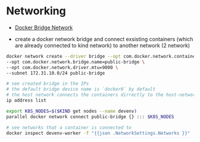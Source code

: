 # Networking

- [Docker Bridge Network](https://medium.com/@augustineozor/understanding-docker-bridge-network-6e499da50f65)

- create a docker network bridge and connect exsisting containers (which are already connected to kind network) to another network (2 network)

```bash
docker network create --driver bridge --opt com.docker.network.container_iface_prefix=public \
--opt com.docker.network.bridge.name=public-bridge \
--opt com.docker.network.driver.mtu=9000 \
--subnet 172.31.10.0/24 public-bridge

# see created bridge in the IPs
# the default bridge device name is `docker0` by default
# the host network connects the containers dirrectly to the host-network-interface
ip address list

export K8S_NODES=$($KIND get nodes --name devenv)
parallel docker network connect public-bridge {} ::: $K8S_NODES

# see networks that a container is connected to
docker inspect devenv-worker -f "{{json .NetworkSettings.Networks }}"
```
